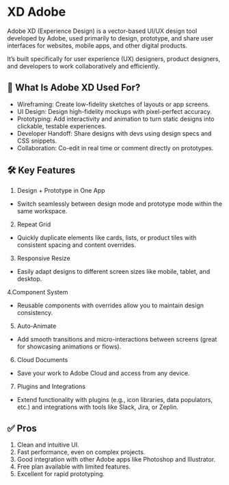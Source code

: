 # XD Adobe 
Adobe XD (Experience Design) is a vector-based UI/UX design tool developed by Adobe, used primarily to design, prototype, and share user interfaces for websites, mobile apps, and other digital products.

It’s built specifically for user experience (UX) designers, product designers, and developers to work collaboratively and efficiently.

## 🧩 What Is Adobe XD Used For?
- Wireframing: Create low-fidelity sketches of layouts or app screens.
- UI Design: Design high-fidelity mockups with pixel-perfect accuracy.
- Prototyping: Add interactivity and animation to turn static designs into clickable, testable experiences.
- Developer Handoff: Share designs with devs using design specs and CSS snippets.
- Collaboration: Co-edit in real time or comment directly on prototypes.
## 🛠️ Key Features
1. Design + Prototype in One App

- Switch seamlessly between design mode and prototype mode within the same workspace.

2. Repeat Grid

- Quickly duplicate elements like cards, lists, or product tiles with consistent spacing and content overrides.

3. Responsive Resize

- Easily adapt designs to different screen sizes like mobile, tablet, and desktop.

4.Component System

- Reusable components with overrides allow you to maintain design consistency.

5. Auto-Animate

- Add smooth transitions and micro-interactions between screens (great for showcasing animations or flows).

6. Cloud Documents

- Save your work to Adobe Cloud and access from any device.

7. Plugins and Integrations

- Extend functionality with plugins (e.g., icon libraries, data populators, etc.) and integrations with tools like Slack, Jira, or Zeplin.

## ✅ Pros
1. Clean and intuitive UI.
2. Fast performance, even on complex projects.
3. Good integration with other Adobe apps like Photoshop and Illustrator.
4. Free plan available with limited features.
5. Excellent for rapid prototyping.
